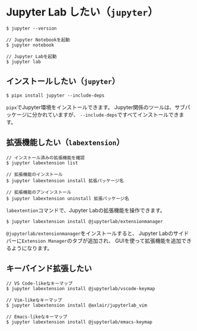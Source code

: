 # Jupyter Lab したい（``jupyter``）

```console
$ jupyter --version

// Jupyter Notebookを起動
$ jupyter notebook

// Jupyter Labを起動
$ jupyter lab
```

## インストールしたい（`jupyter`）

```console
$ pipx install jupyter --include-deps
```

`pipx`でJupyter環境をインストールできます。
Jupyter関係のツールは、サブパッケージに分かれていますが、
``--include-deps``ですべてインストールできます。

## 拡張機能したい（`labextension`）

```console
// インストール済みの拡張機能を確認
$ jupyter labextension list

// 拡張機能のインストール
$ jupyter labextension install 拡張パッケージ名

// 拡張機能のアンインストール
$ jupyter labextension uninstall 拡張パッケージ名
```

`labextention`コマンドで、Jupyter Labの拡張機能を操作できます。

```console
$ jupyter labextension install @jupyterlab/extensionmanager
```

`@jupyterlab/extensionmanager`をインストールすると、
Jupyter Labのサイドバーに`Extension Manager`のタブが追加され、
GUIを使って拡張機能を追加できるようになります。

## キーバインド拡張したい

```console
// VS Code-likeなキーマップ
$ jupyter labextension install @jupyterlab/vscode-keymap

// Vim-likeなキーマップ
$ jupyter labextension install @axlair/jupyterlab_vim

// Emacs-likeなキーマップ
$ jupyter labextension install @jupyterlab/emacs-keymap
```

